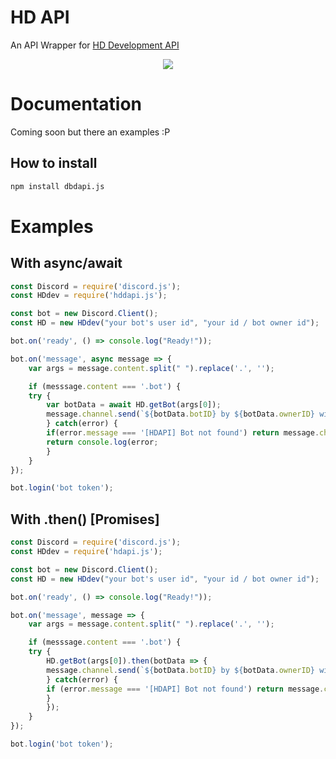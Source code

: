 # HD API

An API Wrapper for [HD Development API](https://hd-development.glitch.me/api/bots)

<div align="center">
    <p>
		<a href="https://npmjs.com/package/hdapi.js"><img src="https://nodei.co/npm/hdapi.js.png?downloads=true&stars=false"/></a>
	</p>
</div>

# Documentation
Coming soon but there an examples :P

## How to install
```bash
npm install dbdapi.js
```

# Examples

## With async/await
```js
const Discord = require('discord.js');
const HDdev = require('hddapi.js');

const bot = new Discord.Client();
const HD = new HDdev("your bot's user id", "your id / bot owner id");

bot.on('ready', () => console.log("Ready!"));

bot.on('message', async message => {
    var args = message.content.split(" ").replace('.', '');

    if (messsage.content === '.bot') {
    try {
        var botData = await HD.getBot(args[0]);
        message.channel.send(`${botData.botID} by ${botData.ownerID} with prefix ${botData.prefix}`); // fetchUser coming soon. 
        } catch(error) {
        if(error.message === '[HDAPI] Bot not found') return message.channel.send('The bot ID you provide is not registered *yet* on HD Development');
        return console.log(error;
        } 
    }
});

bot.login('bot token');
```

## With .then() [Promises]
```js
const Discord = require('discord.js');
const HDdev = require('hdapi.js');

const bot = new Discord.Client();
const HD = new HDdev("your bot's user id", "your id / bot owner id");

bot.on('ready', () => console.log("Ready!"));

bot.on('message', message => {
    var args = message.content.split(" ").replace('.', '');

    if (messsage.content === '.bot') {
    try {
        HD.getBot(args[0]).then(botData => {
        message.channel.send(`${botData.botID} by ${botData.ownerID} with prefix ${botData.prefix}`); // fetchUser coming soon.
        } catch(error) {
        if (error.message === '[HDAPI] Bot not found') return message.channel.send('The bot ID you provided is not registered *yet* on HD Developement');
        }
        });
    }
});

bot.login('bot token');
```